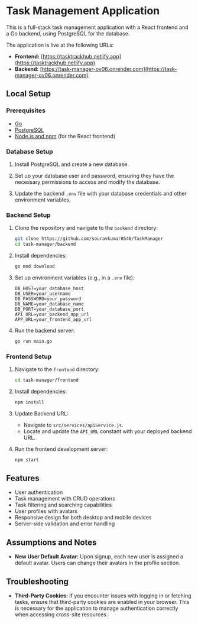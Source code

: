 # Task Management Application

This is a full-stack task management application with a React frontend and a Go backend, using PostgreSQL for the database.

The application is live at the following URLs:

- **Frontend:** [https://tasktrackhub.netlify.app](https://tasktrackhub.netlify.app)
- **Backend:** [https://task-manager-ov06.onrender.com](https://task-manager-ov06.onrender.com)

## Local Setup
  
### Prerequisites

- [Go](https://golang.org/doc/install)
- [PostgreSQL](https://www.postgresql.org/download/)
- [Node.js and npm](https://nodejs.org/en/download/) (for the React frontend)

### Database Setup

1. Install PostgreSQL and create a new database.

2. Set up your database user and password, ensuring they have the necessary permissions to access and modify the database.

3. Update the backend `.env` file with your database credentials and other environment variables.

### Backend Setup

1. Clone the repository and navigate to the `backend` directory:

    ```bash
    git clone https://github.com/souravkumar0546/TaskManager
    cd task-manager/backend
    ```

2. Install dependencies:

    ```bash
    go mod download
    ```

3. Set up environment variables (e.g., in a `.env` file):

    ```env
    DB_HOST=your_database_host
    DB_USER=your_username
    DB_PASSWORD=your_password
    DB_NAME=your_database_name
    DB_PORT=your_database_port
    API_URL=your_backend_app_url
    APP_URL=your_frontend_app_url
    ```


4. Run the backend server:

    ```bash
    go run main.go
    ```

### Frontend Setup

1. Navigate to the `frontend` directory:

    ```bash
    cd task-manager/frontend
    ```

2. Install dependencies:

    ```bash
    npm install
    ```

3. Update Backend URL:
    - Navigate to `src/services/apiService.js`.
    - Locate and update the `API_URL` constant with your deployed backend URL.

4. Run the frontend development server:

    ```bash
    npm start
    ```

## Features

- User authentication
- Task management with CRUD operations
- Task filtering and searching capabilities
- User profiles with avatars
- Responsive design for both desktop and mobile devices
- Server-side validation and error handling

## Assumptions and Notes

- **New User Default Avatar:** Upon signup, each new user is assigned a default avatar. Users can change their avatars in the profile section.

## Troubleshooting

- **Third-Party Cookies:** If you encounter issues with logging in or fetching tasks, ensure that third-party cookies are enabled in your browser. This is necessary for the application to manage authentication correctly when accessing cross-site resources.
